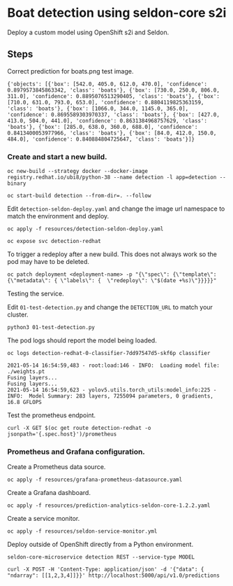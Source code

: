 # Boat detection using seldon-core s2i
Deploy a custom model using OpenShift s2i and Seldon. 

## Steps

Correct prediction for boats.png test image.

```
{'objects': [{'box': [542.0, 405.0, 612.0, 470.0], 'confidence': 0.8979573845863342, 'class': 'boats'}, {'box': [730.0, 250.0, 806.0, 311.0], 'confidence': 0.8895076513290405, 'class': 'boats'}, {'box': [710.0, 631.0, 793.0, 653.0], 'confidence': 0.8804119825363159, 'class': 'boats'}, {'box': [1066.0, 344.0, 1145.0, 365.0], 'confidence': 0.8695589303970337, 'class': 'boats'}, {'box': [427.0, 413.0, 504.0, 441.0], 'confidence': 0.8631384968757629, 'class': 'boats'}, {'box': [285.0, 638.0, 360.0, 688.0], 'confidence': 0.8413400053977966, 'class': 'boats'}, {'box': [84.0, 412.0, 150.0, 484.0], 'confidence': 0.840884804725647, 'class': 'boats'}]}
```

### Create and start a new build.

```
oc new-build --strategy docker --docker-image registry.redhat.io/ubi8/python-38 --name detection -l app=detection --binary

oc start-build detection --from-dir=. --follow

```

Edit `detection-seldon-deploy.yaml` and change the image url namespace to match the environment and deploy.

```
oc apply -f resources/detection-seldon-deploy.yaml

oc expose svc detection-redhat
```

To trigger a redeploy after a new build. This does not always work so the pod may have to be deleted.

```
oc patch deployment <deployment-name> -p "{\"spec\": {\"template\": {\"metadata\": { \"labels\": {  \"redeploy\": \"$(date +%s)\"}}}}}"
```

Testing the service. 

Edit `01-test-detection.py` and change the `DETECTION_URL` to match your cluster.

```
python3 01-test-detection.py
```

The pod logs should report the model being loaded.

```
oc logs detection-redhat-0-classifier-7dd97547d5-skf6p classifier

2021-05-14 16:54:59,483 - root:load:146 - INFO:  Loading model file: ./weights.pt
Fusing layers...
Fusing layers...
2021-05-14 16:54:59,623 - yolov5.utils.torch_utils:model_info:225 - INFO:  Model Summary: 283 layers, 7255094 parameters, 0 gradients, 16.8 GFLOPS
```

Test the prometheus endpoint.

```
curl -X GET $(oc get route detection-redhat -o jsonpath='{.spec.host}')/prometheus
```

### Prometheus and Grafana configuration.

Create a Prometheus data source.
```
oc apply -f resources/grafana-prometheus-datasource.yaml
```

Create a Grafana dashboard.
```
oc apply -f resources/prediction-analytics-seldon-core-1.2.2.yaml
```

Create a service monitor.
```
oc apply -f resources/seldon-service-monitor.yml
```

Deploy outside of OpenShift directly from a Python environment.

```
seldon-core-microservice detection REST --service-type MODEL

curl -X POST -H 'Content-Type: application/json' -d '{"data": { "ndarray": [[1,2,3,4]]}}' http://localhost:5000/api/v1.0/predictions
```
